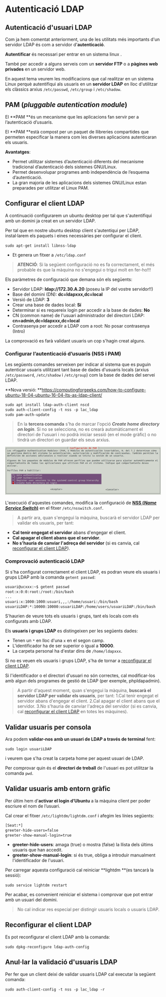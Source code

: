 # Autenticació LDAP

## Autenticació d'usuari LDAP

Com ja hem comentat anteriorment, una de les utilitats més importants d'un servidor LDAP és com a servidor d'**autenticació**. 

**Autentificar** és necessari per entrar en un sistema linux . 

També per accedir a alguns serveis com un **servidor FTP** o a **pàgines web privades** en un servidor web. 

En aquest tema veurem les modificacions que cal realitzar en un sistema Linux perquè autentifiqui als usuaris en un **servidor LDAP** en lloc d'utilitzar els clàssics arxius `/etc/passwd`, `/etc/group` i `/etc/shadow`.

## PAM (_pluggable autentication module_)

El **PAM **és un mecanisme que les aplicacions fan servir per a l’autenticació d’usuaris.

El **PAM **està compost per un paquet de llibreries compartides que permeten especificar la manera com les diverses aplicacions autenticaran els usuaris.

**Avantatges**:
* Permet utilitzar sistemes d’autenticació diferents del mecanisme tradicional d’autenticació dels sistemes GNU/Linux.
* Permet desenvolupar programes amb independència de l’esquema d’autenticació.
* La gran majoria de les aplicacions dels sistemes GNU/Linux estan preparades per utilitzar el Linux PAM.

## Configurar el client LDAP

A continuació configurarem un ubuntu desktop per tal que s'autentifiqui amb un domini ja creat en un servidor LDAP.

Per tal que en nostre ubuntu desktop client s'autentiqui per LDAP, instal·larem els paquets i eines necessàries per configurar el client. 

  `sudo apt-get install libnss-ldap`

* Et genera un fitxer a `/etc/ldap.conf`

> **ATENCIÓ**: Si la següent configuració no es fa correctament, el més probable és que la màquina no s'engegui o trigui molt en fer-ho!!!

Els paràmetres de configuració que demana són els següents:
* Servidor LDAP: **ldap://172.30.A.20** (poseu la IP del vostre servidor!!)
* Base del domini (DN): **dc=ldapxxx,dc=local**
* Versió de LDAP: **3**
* Crear una base de dades local: **Sí**
* Determinar si es requereix login per accedir a la base de dades: **No**
* CN (common name) de l'usuari administrador del directori LDAP: **cn=admin,dc=ldapxxx,dc=local**
* Contrasenya per accedir a LDAP com a root: No posar contrasenya (Intro)

La comprovació es farà validant usuaris un cop s'hagin creat alguns.

### Configurar l’autenticació d’usuaris (NSS i PAM)

Les següents comandes serveixen per indicar al sistema que es puguin autenticar usuaris utilitzant tant base de dades d'usuaris locals (arxius `/etc/password`, `/etc/shadow` i `/etc/group`) com la base de dades del servei LDAP.

**Nova versió: **https://computingforgeeks.com/how-to-configure-ubuntu-18-04-ubuntu-16-04-lts-as-ldap-client/

```
sudo apt install ldap-auth-client nscd
sudo auth-client-config -t nss -p lac_ldap
sudo pam-auth-update
```

> En la **tercera comanda** s'ha de marcar l'opció **_Create home directory on login_**.
Si no se selecciona, no es crearà automàticament el directori de l'usuari i no podrà iniciar sessió (en el mode gràfic) o no tindrà un directori on guardar els seus arxius.


![](/assets/uf2-nsspam.png)

L'execució d'aquestes comandes, modifica la configuració de **[NSS (_Name Service Switch_)](https://es.wikipedia.org/wiki/Name_Service_Switch)** en el fitxer `/etc/nsswitch.conf`.

> A partir ara, quan s'engegui la màquina, buscarà el servidor LDAP per validar els usuaris, per tant:
* **Cal tenir engegat el servidor** abans d'engegar el client.
* **Cal apagar el client abans que el servidor**.
* **No s'hauria de canviar l'adreça del servidor** (si es canvia, cal [reconfigurar el client LDAP](#reconfigurar-el-client-ldap)).


<!--
NO NECESSARI
Més configuracions necessàries

Per tal que que es crei un directori per l’usuari de forma automàtica quan s’inicia la sessió, editem el fitxer `/etc/pam.d/common-session` i afegim la següent línia just després del comentaris inicials:

`session required pam_mkhomedir.so skel=/etc/skel umask=0022`

-->

### Comprovació autenticació LDAP

Si s'ha configurat correctament el client LDAP, es podran veure els usuaris i grups LDAP amb la comanda `getent passwd`:

```bash+theme:dark
usuari@ucxxx:~$ getent passwd
root:x:0:0:root:/root:/bin/bash
...
usuari:x:1000:1000:usuari,,,:/home/usuari:/bin/bash
usuariLDAP:*:10000:10000:usuariLDAP:/home/users/usuariLDAP:/bin/bash
```

S'haurien de veure tots els usuaris i grups, tant els locals com els configurats amb LDAP.

Els **usuaris i grups LDAP** es distingeixen per les següents dades:
 * Tenen un `*` en lloc d'una `x` en el segon camp.
 * L'identificador ha de ser superior o igual a **10000**.
 * La carpeta personal ha d'estar dins de `/home/ldapxxx`.

Si no es veuen els usuaris i grups LDAP, s'ha de tornar a [reconfigurar el client LDAP](#reconfigurar-el-client-ldap).

Si l'identificador o el directori d'usuari no són correctes, cal modificar-los amb algun dels programes de gestió de LDAP (per exemple, phpldapadmin).

>A partir d'aquest moment, quan s'engegui la màquina, **buscarà el servidor LDAP per validar els usuaris**, per tant:
  1.Cal tenir engegat el servidor abans d'engegar el client.
  2.Cal apagar el client abans que el servidor.
  3.No s'hauria de canviar l'adreça del servidor (si es canvia, cal [reconfigurar el client LDAP](#reconfigurar-el-client-ldap) en totes les màquines).

## Validar usuaris per consola

Ara podem **validar-nos amb un usuari de LDAP a través de terminal** fent:

`sudo login usuariLDAP`

i veurem que s'ha creat la carpeta home per aquest usuari de LDAP. 

Per comprovar quin és el **directori de treball** de l'usuari es pot utilitzar la comanda `pwd`.

## Validar usuaris amb entorn gràfic

Per últim hem d'**activar el login d’Ubuntu** a la màquina client per poder escriure el nom de l’usuari. 

Cal crear el fitxer `/etc/lightdm/lightdm.conf` i afegim les línies següents:

```
[Seat:*] 
greeter-hide-users=false
greeter-show-manual-login=true
```

* **greeter-hide-users**: amaga (true) o mostra (false) la llista dels últims usuaris que han accedit.
* **greeter-show-manual-login**: si és true, obliga a introduir manualment l'identificador de l'usuari.

Per carregar aquesta configuració cal reiniciar **lightdm **(es tancarà la sessió):

`sudo service lightdm restart`

Per acabar, es convenient reiniciar el sistema i comprovar que pot entrar amb un usuari del domini.

> No cal indicar res especial per distingir usuaris locals o usuaris LDAP.

## Reconfigurar el client LDAP

Es pot reconfigurar el client LDAP amb la comanda: 

`sudo dpkg-reconfigure ldap-auth-config`

## Anul·lar la validació d'usuaris LDAP

Per fer que un client deixi de validar usuaris LDAP cal executar la següent comanda:

`sudo auth-client-config -t nss -p lac_ldap -r`

